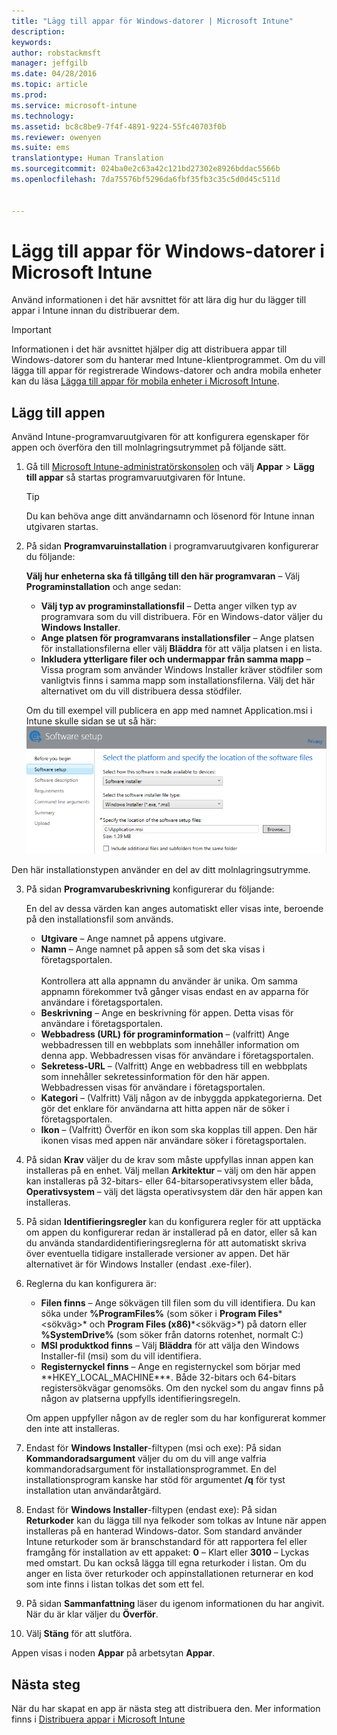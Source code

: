 ```yaml
---
title: "Lägg till appar för Windows-datorer | Microsoft Intune"
description: 
keywords: 
author: robstackmsft
manager: jeffgilb
ms.date: 04/28/2016
ms.topic: article
ms.prod: 
ms.service: microsoft-intune
ms.technology: 
ms.assetid: bc8c8be9-7f4f-4891-9224-55fc40703f0b
ms.reviewer: owenyen
ms.suite: ems
translationtype: Human Translation
ms.sourcegitcommit: 024ba0e2c63a42c121bd27302e8926bddac5566b
ms.openlocfilehash: 7da75576bf5296da6fbf35fb3c35c5d0d45c511d


---
```


# Lägg till appar för Windows-datorer i Microsoft Intune

Använd informationen i det här avsnittet för att lära dig hur du lägger till appar i Intune innan du distribuerar dem.

> [!IMPORTANT]
> Informationen i det här avsnittet hjälper dig att distribuera appar till Windows-datorer som du hanterar med Intune-klientprogrammet. Om du vill lägga till appar för registrerade Windows-datorer och andra mobila enheter kan du läsa [Lägga till appar för mobila enheter i Microsoft Intune](add-apps-for-mobile-devices-in-microsoft-intune.md).


## Lägg till appen
Använd Intune-programvaruutgivaren för att konfigurera egenskaper för appen och överföra den till molnlagringsutrymmet på följande sätt.

1.  Gå till [Microsoft Intune-administratörskonsolen](https://manage.microsoft.com) och välj **Appar** &gt; **Lägg till appar** så startas programvaruutgivaren för Intune.

    > [!TIP]
    > Du kan behöva ange ditt användarnamn och lösenord för Intune innan utgivaren startas.



2.  På sidan **Programvaruinstallation** i programvaruutgivaren konfigurerar du följande:

    **Välj hur enheterna ska få tillgång till den här programvaran** – Välj **Programinstallation** och ange sedan:

    - **Välj typ av programinstallationsfil** – Detta anger vilken typ av programvara som du vill distribuera. För en Windows-dator väljer du **Windows Installer**.
    - **Ange platsen för programvarans installationsfiler** – Ange platsen för installationsfilerna eller välj **Bläddra** för att välja platsen i en lista.
    - **Inkludera ytterligare filer och undermappar från samma mapp** – Vissa program som använder Windows Installer kräver stödfiler som vanligtvis finns i samma mapp som installationsfilerna. Välj det här alternativet om du vill distribuera dessa stödfiler.

    Om du till exempel vill publicera en app med namnet Application.msi i Intune skulle sidan se ut så här: ![PC Software Publisher](./media/publisher-for-pc.png)

   Den här installationstypen använder en del av ditt molnlagringsutrymme.

3.  På sidan **Programvarubeskrivning** konfigurerar du följande:

    En del av dessa värden kan anges automatiskt eller visas inte, beroende på den installationsfil som används.

    - **Utgivare** – Ange namnet på appens utgivare.
    - **Namn** – Ange namnet på appen så som det ska visas i företagsportalen.<br /><br />Kontrollera att alla appnamn du använder är unika. Om samma appnamn förekommer två gånger visas endast en av apparna för användare i företagsportalen.
    - **Beskrivning** – Ange en beskrivning för appen. Detta visas för användare i företagsportalen.
    - **Webbadress (URL) för programinformation** – (valfritt) Ange webbadressen till en webbplats som innehåller information om denna app. Webbadressen visas för användare i företagsportalen.
    - **Sekretess-URL** – (Valfritt) Ange en webbadress till en webbplats som innehåller sekretessinformation för den här appen. Webbadressen visas för användare i företagsportalen.
    - **Kategori** – (Valfritt) Välj någon av de inbyggda appkategorierna. Det gör det enklare för användarna att hitta appen när de söker i företagsportalen.
    - **Ikon** – (Valfritt) Överför en ikon som ska kopplas till appen. Den här ikonen visas med appen när användare söker i företagsportalen.



4.  På sidan **Krav** väljer du de krav som måste uppfyllas innan appen kan installeras på en enhet. Välj mellan **Arkitektur** – välj om den här appen kan installeras på 32-bitars- eller 64-bitarsoperativsystem eller båda, **Operativsystem** – välj det lägsta operativsystem där den här appen kan installeras.

5.  På sidan **Identifieringsregler** kan du konfigurera regler för att upptäcka om appen du konfigurerar redan är installerad på en dator, eller så kan du använda standardidentifieringsreglerna för att automatiskt skriva över eventuella tidigare installerade versioner av appen. Det här alternativet är för Windows Installer (endast .exe-filer).
6.  
    Reglerna du kan konfigurera är:
    - **Filen finns** – Ange sökvägen till filen som du vill identifiera. Du kan söka under **%ProgramFiles%** (som söker i **Program Files**\*&lt;sökväg&gt;* och **Program Files (x86)**\*&lt;sökväg&gt;*) på datorn eller **%SystemDrive%** (som söker från datorns rotenhet, normalt C:)
    - **MSI produktkod finns** – Välj **Bläddra** för att välja den Windows Installer-fil (msi) som du vill identifiera. 
    - **Registernyckel finns** – Ange en registernyckel som börjar med **HKEY_LOCAL_MACHINE\*\**. Både 32-bitars och 64-bitars registersökvägar genomsöks. Om den nyckel som du angav finns på någon av platserna uppfylls identifieringsregeln.

    Om appen uppfyller någon av de regler som du har konfigurerat kommer den inte att installeras.

7.  Endast för **Windows Installer**-filtypen (msi och exe): På sidan **Kommandoradsargument** väljer du om du vill ange valfria kommandoradsargument för installationsprogrammet. En del installationsprogram kanske har stöd för argumentet **/q** för tyst installation utan användaråtgärd.

8.  Endast för **Windows Installer**-filtypen (endast exe): På sidan **Returkoder** kan du lägga till nya felkoder som tolkas av Intune när appen installeras på en hanterad Windows-dator.
    Som standard använder Intune returkoder som är branschstandard för att rapportera fel eller framgång för installation av ett appaket: **0** – Klart eller **3010** – Lyckas med omstart. Du kan också lägga till egna returkoder i listan. Om du anger en lista över returkoder och appinstallationen returnerar en kod som inte finns i listan tolkas det som ett fel.

9.  På sidan **Sammanfattning** läser du igenom informationen du har angivit. När du är klar väljer du **Överför**.

10. Välj **Stäng** för att slutföra.

Appen visas i noden **Appar** på arbetsytan **Appar**.

## Nästa steg

När du har skapat en app är nästa steg att distribuera den. Mer information finns i [Distribuera appar i Microsoft Intune](deploy-apps.md)


<!--HONumber=Jun16_HO4-->


